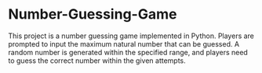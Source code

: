 # Number-Guessing-Game
This project is a number guessing game implemented in Python. Players are prompted to input the maximum natural number that can be guessed. A random number is generated within the specified range, and players need to guess the correct number within the given attempts. 
